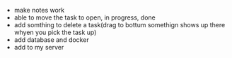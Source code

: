 - make notes work
- able to move the task to open, in progress, done
- add somthing to delete a task(drag to bottum somethign shows up there whyen you pick the task up)
- add database and docker 
- add to my server